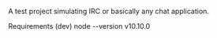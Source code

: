 A test project simulating IRC or basically any chat application.

Requirements (dev)
node --version
v10.10.0
